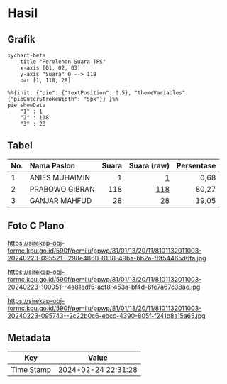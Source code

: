 # Hasil

## Grafik

```mermaid
xychart-beta
    title "Perolehan Suara TPS"
    x-axis [01, 02, 03]
    y-axis "Suara" 0 --> 118
    bar [1, 118, 28]
```

```mermaid
%%{init: {"pie": {"textPosition": 0.5}, "themeVariables": {"pieOuterStrokeWidth": "5px"}} }%%
pie showData
    "1" : 1
    "2" : 118
    "3" : 28
```

## Tabel

| No. | Nama Paslon    | Suara | Suara (raw) | Persentase |
|:--- |:-------------- | -----:| -----------:| ----------:|
| 1   | ANIES MUHAIMIN | 1     | [1][p-1]    | 0,68       |
| 2   | PRABOWO GIBRAN | 118   | [118][p-2]  | 80,27      |
| 3   | GANJAR MAHFUD  | 28    | [28][p-3]   | 19,05      |


[p-1]: https://github.com/gigit-pemilu/pemilu-2024-81-maluku/blob/main/pilpres/hitung-suara/sub/81-maluku/sub/01-maluku-tengah/sub/13-pulau-haruku/sub/2011-hulaliu/sub/003-tps/sub/paslon-1.txt
[p-2]: https://github.com/gigit-pemilu/pemilu-2024-81-maluku/blob/main/pilpres/hitung-suara/sub/81-maluku/sub/01-maluku-tengah/sub/13-pulau-haruku/sub/2011-hulaliu/sub/003-tps/sub/paslon-2.txt
[p-3]: https://github.com/gigit-pemilu/pemilu-2024-81-maluku/blob/main/pilpres/hitung-suara/sub/81-maluku/sub/01-maluku-tengah/sub/13-pulau-haruku/sub/2011-hulaliu/sub/003-tps/sub/paslon-3.txt

## Foto C Plano

https://sirekap-obj-formc.kpu.go.id/590f/pemilu/ppwp/81/01/13/20/11/8101132011003-20240223-095521--298e4860-8138-49ba-bb2a-f6f54465d6fa.jpg

https://sirekap-obj-formc.kpu.go.id/590f/pemilu/ppwp/81/01/13/20/11/8101132011003-20240223-100051--4a81edf5-acf8-453a-bf4d-8fe7a67c38ae.jpg

https://sirekap-obj-formc.kpu.go.id/590f/pemilu/ppwp/81/01/13/20/11/8101132011003-20240223-095743--2c22b0c6-ebcc-4390-805f-f241b8a15a65.jpg


## Metadata

| Key        | Value               |
| ---------- | ------------------- |
| Time Stamp | 2024-02-24 22:31:28 |



